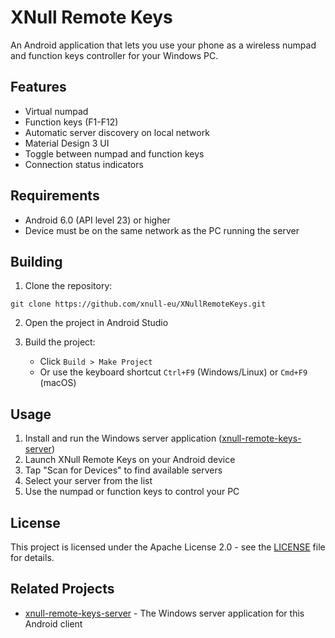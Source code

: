 # XNull Remote Keys

An Android application that lets you use your phone as a wireless numpad and function keys controller for your Windows PC.

## Features

- Virtual numpad
- Function keys (F1-F12)
- Automatic server discovery on local network
- Material Design 3 UI
- Toggle between numpad and function keys
- Connection status indicators

## Requirements

- Android 6.0 (API level 23) or higher
- Device must be on the same network as the PC running the server

## Building

1. Clone the repository:
```
git clone https://github.com/xnull-eu/XNullRemoteKeys.git
```

2. Open the project in Android Studio

3. Build the project:
   - Click `Build > Make Project`
   - Or use the keyboard shortcut `Ctrl+F9` (Windows/Linux) or `Cmd+F9` (macOS)

## Usage

1. Install and run the Windows server application ([xnull-remote-keys-server](https://github.com/xnull-eu/xnull-remote-keys-server))
2. Launch XNull Remote Keys on your Android device
3. Tap "Scan for Devices" to find available servers
4. Select your server from the list
5. Use the numpad or function keys to control your PC

## License

This project is licensed under the Apache License 2.0 - see the [LICENSE](LICENSE) file for details.

## Related Projects

- [xnull-remote-keys-server](https://github.com/xnull-eu/xnull-remote-keys-server) - The Windows server application for this Android client
